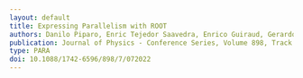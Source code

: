 ```yaml
---
layout: default
title: Expressing Parallelism with ROOT
authors: Danilo Piparo, Enric Tejedor Saavedra, Enrico Guiraud, Gerardo Ganis, Pere Mato Vila, Lorenzo Moneta, Xavier Valls Pla, and  Philippe Canal
publication: Journal of Physics - Conference Series, Volume 898, Track 5 - Software Development
type: PARA
doi: 10.1088/1742-6596/898/7/072022
---
```

